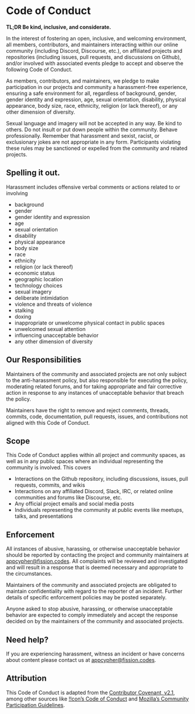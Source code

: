 # Code of Conduct

**TL;DR Be kind, inclusive, and considerate.**

In the interest of fostering an open, inclusive, and welcoming environment, all
members, contributors, and maintainers interacting within our online community
(including Discord, Discourse, etc.), on affiliated projects and repositories
(including issues, pull requests, and discussions on Github), and/or involved
with associated events pledge to accept and observe the following Code of
Conduct.

As members, contributors, and maintainers, we pledge to make participation in
our projects and community a harassment-free experience, ensuring a safe
environment for all, regardless of background, gender, gender identity and
expression, age, sexual orientation, disability, physical appearance, body size,
race, ethnicity, religion (or lack thereof), or any other dimension of
diversity.

Sexual language and imagery will not be accepted in any way. Be kind to others.
Do not insult or put down people within the community. Behave professionally.
Remember that harassment and sexist, racist, or exclusionary jokes are not
appropriate in any form. Participants violating these rules may be sanctioned or
expelled from the community and related projects.

## Spelling it out.

Harassment includes offensive verbal comments or actions related to or involving

- background
- gender
- gender identity and expression
- age
- sexual orientation
- disability
- physical appearance
- body size
- race
- ethnicity
- religion (or lack thereof)
- economic status
- geographic location
- technology choices
- sexual imagery
- deliberate intimidation
- violence and threats of violence
- stalking
- doxing
- inappropriate or unwelcome physical contact in public spaces
- unwelcomed sexual attention
- influencing unacceptable behavior
- any other dimension of diversity

## Our Responsibilities

Maintainers of the community and associated projects are not only subject to the
anti-harassment policy, but also responsible for executing the policy,
moderating related forums, and for taking appropriate and fair corrective action
in response to any instances of unacceptable behavior that breach the policy.

Maintainers have the right to remove and reject comments, threads, commits,
code, documentation, pull requests, issues, and contributions not aligned with
this Code of Conduct.

## Scope

This Code of Conduct applies within all project and community spaces, as well as
in any public spaces where an individual representing the community is involved.
This covers

- Interactions on the Github repository, including discussions, issues, pull
  requests, commits, and wikis
- Interactions on any affiliated Discord, Slack, IRC, or related online
  communities and forums like Discourse, etc.
- Any official project emails and social media posts
- Individuals representing the community at public events like meetups, talks,
  and presentations

## Enforcement

All instances of abusive, harassing, or otherwise unacceptable behavior should
be reported by contacting the project and community maintainers at
[appcypher@fission.codes][support-email]. All complaints will be reviewed and
investigated and will result in a response that is deemed necessary and
appropriate to the circumstances.

Maintainers of the community and associated projects are obligated to maintain
confidentiality with regard to the reporter of an incident. Further details of
specific enforcement policies may be posted separately.

Anyone asked to stop abusive, harassing, or otherwise unacceptable behavior are
expected to comply immediately and accept the response decided on by the
maintainers of the community and associated projects.

## Need help?

If you are experiencing harassment, witness an incident or have concerns about
content please contact us at [appcypher@fission.codes][support-email].

## Attribution

This Code of Conduct is adapted from the [Contributor Covenant, v2.1][contributor-cov],
among other sources like [!!con’s Code of Conduct][!!con] and
[Mozilla’s Community Participation Guidelines][mozilla].

[!!con]: https://bangbangcon.com/conduct.html
[contributor-cov]: https://www.contributor-covenant.org/version/2/1/code_of_conduct/
[mozilla]: https://www.mozilla.org/en-US/about/governance/policies/participation/
[support-email]: mailto:appcypher@fission.codes
